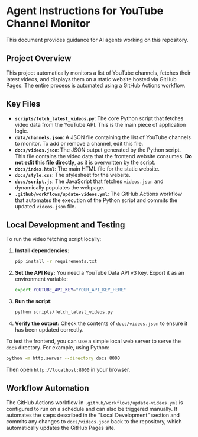 # Agent Instructions for YouTube Channel Monitor

This document provides guidance for AI agents working on this repository.

## Project Overview

This project automatically monitors a list of YouTube channels, fetches their latest videos, and displays them on a static website hosted via GitHub Pages. The entire process is automated using a GitHub Actions workflow.

## Key Files

-   **`scripts/fetch_latest_videos.py`**: The core Python script that fetches video data from the YouTube API. This is the main piece of application logic.
-   **`data/channels.json`**: A JSON file containing the list of YouTube channels to monitor. To add or remove a channel, edit this file.
-   **`docs/videos.json`**: The JSON output generated by the Python script. This file contains the video data that the frontend website consumes. **Do not edit this file directly**, as it is overwritten by the script.
-   **`docs/index.html`**: The main HTML file for the static website.
-   **`docs/style.css`**: The stylesheet for the website.
-   **`docs/script.js`**: The JavaScript that fetches `videos.json` and dynamically populates the webpage.
-   **`.github/workflows/update-videos.yml`**: The GitHub Actions workflow that automates the execution of the Python script and commits the updated `videos.json` file.

## Local Development and Testing

To run the video fetching script locally:

1.  **Install dependencies:**
    ```bash
    pip install -r requirements.txt
    ```
2.  **Set the API Key:** You need a YouTube Data API v3 key. Export it as an environment variable:
    ```bash
    export YOUTUBE_API_KEY="YOUR_API_KEY_HERE"
    ```
3.  **Run the script:**
    ```bash
    python scripts/fetch_latest_videos.py
    ```
4.  **Verify the output:** Check the contents of `docs/videos.json` to ensure it has been updated correctly.

To test the frontend, you can use a simple local web server to serve the `docs` directory. For example, using Python:

```bash
python -m http.server --directory docs 8000
```
Then open `http://localhost:8000` in your browser.

## Workflow Automation

The GitHub Actions workflow in `.github/workflows/update-videos.yml` is configured to run on a schedule and can also be triggered manually. It automates the steps described in the "Local Development" section and commits any changes to `docs/videos.json` back to the repository, which automatically updates the GitHub Pages site.
